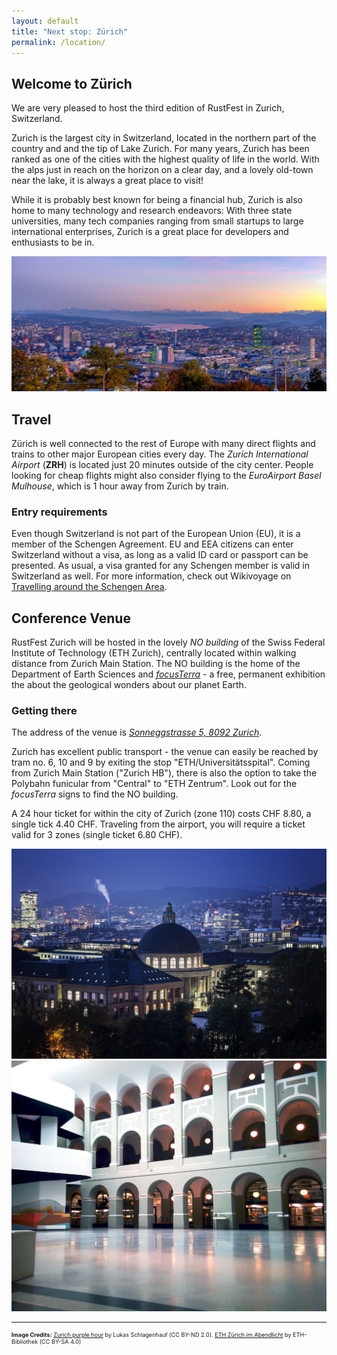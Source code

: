 ```yaml
---
layout: default
title: "Next stop: Zürich"
permalink: /location/
---
```


<div class="backdrop" style="background: url(/assets/zurich/30615001992_50cdc23e7b_k.jpg) 50% 40%; padding: 0; background">
  <div class="popout">
    <section>
      <h1>Welcome to Zürich</h1>
      <p>We are very pleased to host the third edition of RustFest in Zurich, Switzerland.</p>
    </section>
  </div>
</div>

<section>
<p>
Zurich is the largest city in Switzerland, located in the northern part of the country and and the tip of Lake Zurich. For many years, Zurich has been ranked as one of the cities with the highest quality of life in the world. With the alps just in reach on the horizon on a clear day, and a lovely old-town near the lake, it is always a great place to visit!</p>

<p>While it is probably best known for being a financial hub, Zurich is also home to many technology and research endeavors: With three state universities, many tech companies ranging from small startups to large international enterprises, Zurich is a great place for developers and enthusiasts to be in.</p>
</section>

<section class="img-grid">

<div>
<img src="/assets/zurich/30615001992_50cdc23e7b_k.jpg">
</div>
  
</section>

<section markdown="1">

## Travel

Zürich is well connected to the rest of Europe with many direct flights and trains to other major European cities every day. The *Zurich International Airport* (**ZRH**) is located just 20 minutes outside of the city center. People looking for cheap flights might also consider flying to the *EuroAirport Basel Mulhouse*, which is 1 hour away from Zurich by train.

### Entry requirements

Even though Switzerland is not part of the European Union (EU), it is a member of the Schengen Agreement. EU and EEA citizens can enter Switzerland without a visa, as long as a valid ID card or passport can be presented. As usual, a visa granted for any Schengen member is valid in Switzerland as well. For more information, check out Wikivoyage on [Travelling around the Schengen Area](https://en.m.wikivoyage.org/wiki/Travelling_around_the_Schengen_Area).

</section>

<section markdown="1">

## Conference Venue

RustFest Zurich will be hosted in the lovely *NO building* of the Swiss Federal Institute of Technology (ETH Zurich), centrally located within walking distance from Zurich Main Station. The NO building is the home of the Department of Earth Sciences and *[focusTerra](https://www.erdw.ethz.ch/en/news-events/focusterra.html)* - a free, permanent exhibition the about the geological wonders about our planet Earth.

### Getting there

The address of the venue is *[Sonneggstrasse 5, 8092 Zurich](https://goo.gl/maps/K5Zb1P8ARdE2)*.

Zurich has excellent public transport - the venue can easily be reached by tram no. 6, 10 and 9 by exiting the stop "ETH/Universitätsspital". Coming from Zurich Main Station ("Zurich HB"), there is also the option to take the Polybahn funicular from "Central" to "ETH Zentrum". Look out for the *focusTerra* signs to find the NO building.

A 24 hour ticket for within the city of Zurich (zone 110) costs CHF 8.80, a single tick 4.40 CHF. Traveling from the airport, you will require a ticket valid for 3 zones (single ticket 6.80 CHF).
</section>

<section class="img-grid">
<div>
<img src="/assets/zurich/eth-mainbuilding.jpg" alt="Main building of ETH by night">
<img src="/assets/zurich/venue-inside.jpg" alt="Foyer of the NO building">
</div>
</section>

<hr>

<section style="font-size: 0.65em">
    <p><strong>Image Credits:</strong> <a href="https://www.flickr.com/photos/lschlagenhauf/30615001992/in/album-72157664912678546/">Zurich purple hour</a> by 
Lukas Schlagenhauf (CC BY-ND 2.0). <a href="https://commons.wikimedia.org/wiki/File:ETH_Z%C3%BCrich_im_Abendlicht.jpg">ETH Zürich im Abendlicht</a> by ETH-Bibliothek (CC BY-SA 4.0)
</p>
</section>

